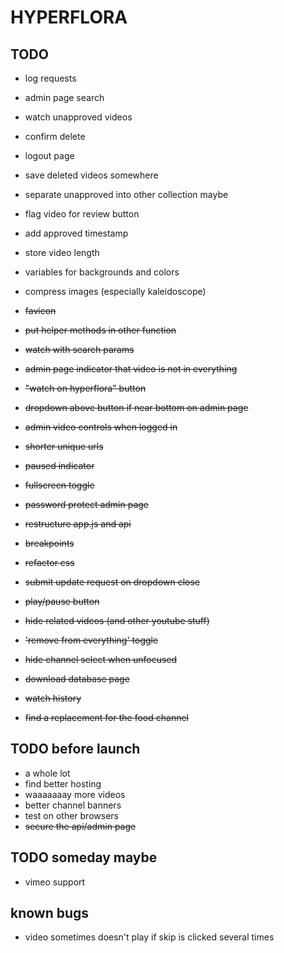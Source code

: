 # HYPERFLORA

## TODO
- log requests
- admin page search
- watch unapproved videos
- confirm delete
- logout page
- save deleted videos somewhere
- separate unapproved into other collection maybe
- flag video for review button
- add approved timestamp
- store video length
- variables for backgrounds and colors
- compress images (especially kaleidoscope)

- ~~favicon~~
- ~~put helper methods in other function~~
- ~~watch with search params~~
- ~~admin page indicator that video is not in everything~~
- ~~"watch on hyperflora" button~~
- ~~dropdown above button if near bottom on admin page~~
- ~~admin video controls when logged in~~
- ~~shorter unique urls~~
- ~~paused indicator~~
- ~~fullscreen toggle~~
- ~~password protect admin page~~
- ~~restructure app.js and api~~
- ~~breakpoints~~
- ~~refactor css~~
- ~~submit update request on dropdown close~~
- ~~play/pause button~~
- ~~hide related videos (and other youtube stuff)~~
- ~~'remove from everything' toggle~~
- ~~hide channel select when unfocused~~
- ~~download database page~~
- ~~watch history~~
- ~~find a replacement for the food channel~~

## TODO before launch
- a whole lot
- find better hosting
- waaaaaaay more videos
- better channel banners
- test on other browsers
- ~~secure the api/admin page~~

## TODO someday maybe
- vimeo support

## known bugs
- video sometimes doesn't play if skip is clicked several times
